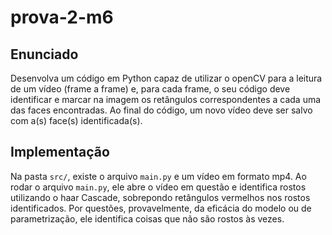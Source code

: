 # prova-2-m6

## Enunciado
Desenvolva um código em Python capaz de utilizar o openCV para a leitura de um vídeo (frame a frame) e, para cada frame, o seu código deve identificar e marcar na imagem os retângulos correspondentes a cada uma das faces encontradas. Ao final do código, um novo vídeo deve ser salvo com a(s) face(s) identificada(s).

## Implementação

Na pasta ```src/```, existe o arquivo ```main.py``` e um vídeo em formato mp4. Ao rodar o arquivo ```main.py```, ele abre o vídeo em questão e identifica rostos utilizando o haar Cascade, sobrepondo retângulos vermelhos nos rostos identificados.
Por questões, provavelmente, da eficácia do modelo ou de parametrização, ele identifica coisas que não são rostos às vezes.